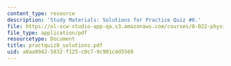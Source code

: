 ```yaml
---
content_type: resource
description: 'Study Materials: Solutions for Practice Quiz #8.'
file: https://ol-ocw-studio-app-qa.s3.amazonaws.com/courses/8-022-physics-ii-electricity-and-magnetism-fall-2002/a0aa89425832f125c0c79c901c4d5569_practquiz8_solutions.pdf
file_type: application/pdf
resourcetype: Document
title: practquiz8_solutions.pdf
uid: a0aa8942-5832-f125-c0c7-9c901c4d5569
---
```

